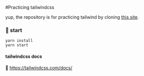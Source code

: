 #Practicing tailwindcss

yup, the repository is for practicing tailwind by cloning [this site](https://www.octaevo.com/).


### 🔌  start

```
yarn install
yarn start
```

#### tailwindcss docs
🔗 https://tailwindcss.com/docs/
